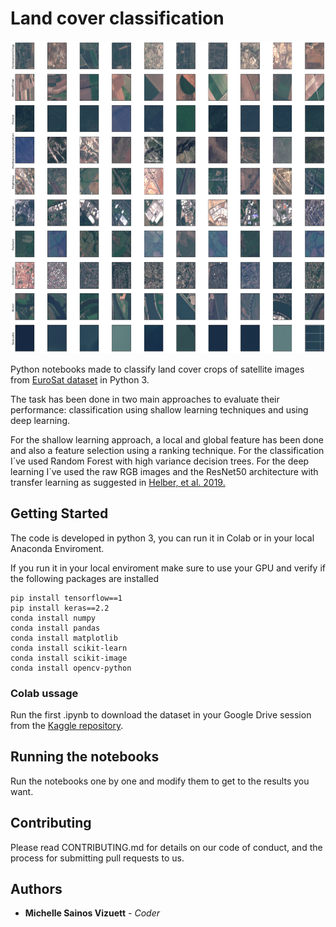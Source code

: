 <h1> Land cover classification </h1>
 
 <img src="https://github.com/sainosmichelle/Land-Cover-Classification/blob/master/images/eurosat.png"
  width="700"
  height="500">
  
<p>Python notebooks made to classify land cover crops of satellite images from <a href="https://github.com/phelber/EuroSAT" title="Title">EuroSat dataset</a> in Python 3. </p> 
<p>The task has been done in two main approaches to evaluate their performance: classification using shallow learning techniques and using deep learning.</p>
<p>For the shallow learning approach, a local and global feature has been done and also a feature selection using a ranking technique. For the classification I´ve used Random Forest with high variance decision trees. For the deep learning I´ve used the raw RGB images and the ResNet50 architecture with transfer learning as suggested in <a href="https://arxiv.org/abs/1709.00029" title="Title">
Helber, et al. 2019.</a></p>


<h2>Getting Started</h2>
The code is developed in python 3, you can run it in Colab or in your local Anaconda Enviroment.

<p>If you run it in your local enviroment make sure to use your GPU and verify if the following packages are installed</p>

```
pip install tensorflow==1
pip install keras==2.2
conda install numpy
conda install pandas
conda install matplotlib
conda install scikit-learn
conda install scikit-image
conda install opencv-python
```

<h3>Colab ussage</h3>
<p>Run the first .ipynb to download the dataset in your Google Drive session from the <a href="https://www.kaggle.com/apollo2506/eurosat-dataset" title="Title">
Kaggle repository</a>. </p>

<h2>Running the notebooks</h2>
<p>Run the notebooks one by one and modify them to get to the results you want.</p>


<h2>Contributing</h2>
<p>Please read CONTRIBUTING.md for details on our code of conduct, and the process for submitting pull requests to us.</p>
<h2>Authors</h2>
<ul>
<li> <b>Michelle Sainos Vizuett</b> <em>- Coder</it></em> </li>
</ul>
